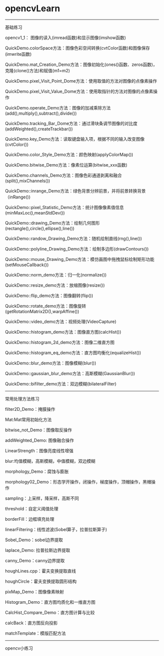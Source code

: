 # opencvLearn

----------------------------------------------------------------------------------------------------------------------------------------------------------------

基础练习

opencv1_1： 图像的读入(imread函数)和显示图像(imshow函数)

QuickDemo.colorSpace方法：图像色彩空间转换(cvtColor函数)和图像保存(imwrite函数)

QuickDemo.mat_Creation_Demo方法：图像初始化(ones()函数、zeros函数)，克隆(clone()方法)和赋值(m1=m2)

QuickDemo.pixel_Visit_Point_Dome方法：使用取值的方法对图像的点像素操作

QuickDemo.pixel_Visit_Value_Dome方法：使用取指针的方法对图像的点像素操作

QuickDemo.operate_Demo方法：图像的加减乘除方法(add(),multiply(),subtract(),divide())

QuickDemo.tracking_Bar_Dome方法：通过滑块条调节图像的对比度(addWeighted(),createTrackbar())

QuickDemo.key_Demo方法：读取键盘输入项，根据不同的输入改变图像(cvtColor())

QuickDemo.color_Style_Demo方法：颜色映射(applyColorMap())

QuickDemo.bitwise_Demo方法：像素位运算(bitwise_xxx函数)

QuickDemo.channels_Demo方法：图像色彩通道剥离和融合(split(),mixChannels())

QuickDemo::inrange_Demo方法：绿色背景分辨前景，并将前景转换背景（inRange())

QuickDemo::pixel_Statistic_Demo方法：统计图像像素值信息(minMaxLoc(),meanStdDev())

QuickDemo::drawing_Demo方法：绘制几何图形(rectangle(),circle(),ellipse(),line())

QuickDemo::randow_Drawing_Demo方法：随机绘制直线(rng(),line())

QuickDemo::polyline_Drawing_Demo方法：绘制多边形(drawContours())

QuickDemo::mouse_Drawing_Demo方法：模仿画图中拖拽鼠标绘制矩形功能(setMouseCallback())

QuickDemo::norm_demo方法：归一化(normalize())

 QuickDemo::resize_demo方法：放缩图像(resize())

QuickDemo::flip_demo方法：图像翻转(flip())

QuickDemo::rotate_demo方法：图像旋转(getRotationMatrix2D(),warpAffine())

QuickDemo::video_demo方法：视频处理(VideoCapture)

QuickDemo::histogram_demo方法：图像直方图(calcHist())

QuickDemo::histogram_2d_demo方法：图像二维直方图

QuickDemo::histogram_eq_demo方法：直方图均衡化(equalizeHist())

QuickDemo::blur_demo方法：图像模糊(blur())

QuickDemo::gaussian_blur_demo方法：高斯模糊(GaussianBlur())

QuickDemo::bifilter_demo方法：双边模糊(bilateralFilter)

----------------------------------------------------------------------------------------------------------------------------------------------------------------

常用处理方法练习

filter2D_Demo：掩膜操作

Mat:Mat常用初始化方法

bitwise_not_Demo：图像取反操作

addWeighted_Demo: 图像融合操作

LinearStrength：图像亮度线性增强

blur:均值模糊，高斯模糊，中值模糊，双边模糊

morphology_Demo：腐蚀与膨胀

morphology02_Demo：形态学开操作，闭操作，梯度操作，顶帽操作，黑帽操作

sampling：上采样，降采样，高斯不同

threshold：自定义阈值处理

borderFill：边框填充处理

linearFiltering：线性滤波(Sobel算子，拉普拉斯算子)

Sobel_Demo：sobel边界提取

laplace_Demo: 拉普拉斯边界提取

canny_Demo：canny边界提取

houghLines.cpp：霍夫变换提取直线

houghCircle：霍夫变换提取圆形结构

pixMap_Demo：图像像素映射

Histogram_Demo：直方图均质化和一维直方图

CalcHist_Compare_Demo：直方图计算与比较

calcBack：直方图反向投影

matchTemplate：模版匹配方法

------------------------------------------------------------------------

opencv小练习

